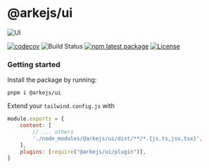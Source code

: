# @arkejs/ui

![UI](https://user-images.githubusercontent.com/81776297/233085905-585ea964-cfa5-4672-90e3-d63910b0583f.png)

[![codecov](https://codecov.io/gh/arkemishub/ui/branch/main/graph/badge.svg?token=RXV4ARVWHO)](https://codecov.io/gh/arkemishub/ui)
![Build Status](https://img.shields.io/github/actions/workflow/status/arkemishub/ui/release.yml)
[![npm latest package](https://img.shields.io/npm/v/@arkejs/ui/latest.svg)](https://www.npmjs.com/package/@arkejs/ui)
[![License](https://img.shields.io/badge/license-Apache2.0-blue.svg)](https://github.com/arkemishub/arke-monorepo/blob/master/LICENSE.txt)

### Getting started

Install the package by running:
```shell
pnpm i @arkejs/ui
```

Extend your `tailwind.config.js` with

```js
module.exports = {
    content: [
        // ... others
        './node_modules/@arkejs/ui/dist/**/*.{js,ts,jsx,tsx}',
    ],
    plugins: [require("@arkejs/ui/plugin")],
}
```
